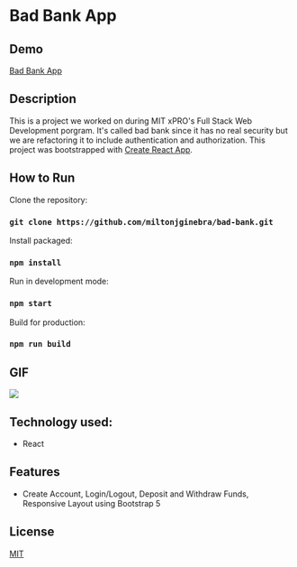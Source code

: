 # Bad Bank App

## Demo

[Bad Bank App](http://milton-ginebrabankingapplication.s3-website-us-east-1.amazonaws.com/#/)


## Description

This is a project we worked on during MIT xPRO's Full Stack Web Development porgram. It's called bad bank since it has no real security but we are refactoring it to include authentication and authorization. This project was bootstrapped with [Create React App](https://github.com/facebook/create-react-app).


## How to Run

Clone the repository:
### `git clone https://github.com/miltonjginebra/bad-bank.git`

Install packaged:
### `npm install`

Run in development mode:
### `npm start`

Build for production:
### `npm run build`


## GIF

![](https://media.giphy.com/media/JGKAldBER2ox1u0Fq5/source.gif)


## Technology used:

- React


## Features 

- Create Account, Login/Logout, Deposit and Withdraw Funds, Responsive Layout using Bootstrap 5


## License 

[MIT](https://opensource.org/licenses/MIT)

